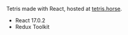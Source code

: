 Tetris made with React, hosted at [tetris.horse](https://tetris.horse).

- React 17.0.2
- Redux Toolkit
